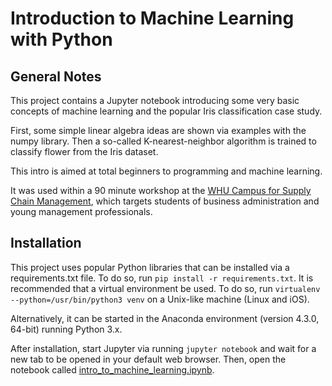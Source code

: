 # Introduction to Machine Learning with Python

## General Notes

This project contains a Jupyter notebook introducing some very basic concepts of machine learning and the popular Iris classification case study.

First, some simple linear algebra ideas are shown via examples with the numpy library. Then a so-called K-nearest-neighbor algorithm is trained to classify flower from the Iris dataset.

This intro is aimed at total beginners to programming and machine learning.

It was used within a 90 minute workshop at the [WHU Campus for Supply Chain Management](http://campus-for-scm.de), which targets students of business administration and young management professionals.

## Installation

This project uses popular Python libraries that can be installed via a requirements.txt file. To do so, run `pip install -r requirements.txt`. It is recommended that a virtual environment be used. To do so, run `virtualenv --python=/usr/bin/python3 venv` on a Unix-like machine (Linux and iOS).

Alternatively, it can be started in the Anaconda environment (version 4.3.0, 64-bit) running Python 3.x.

After installation, start Jupyter via running `jupyter notebook` and wait for a new tab to be opened in your default web browser. Then, open the notebook called [intro_to_machine_learning.ipynb](intro_to_machine_learning.ipynb).
